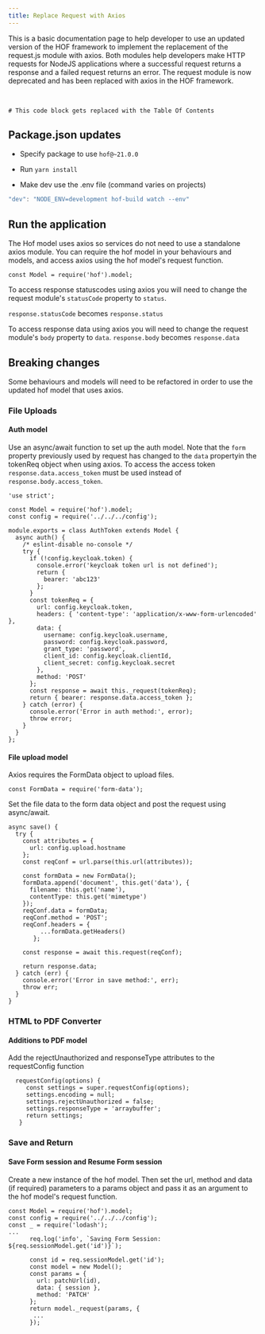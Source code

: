```yaml
---
title: Replace Request with Axios
---
```


This is a basic documentation page to help developer to use an updated version of the HOF framework to implement the replacement of the request.js module with axios. Both modules help developers make HTTP requests for NodeJS applications where a successful request returns a response and a failed request returns an error. The request module is now deprecated and has been replaced with axios in the HOF framework.


<br>

```toc
# This code block gets replaced with the Table Of Contents
```


## Package.json updates

- Specify package to use `hof@~21.0.0`
- Run `yarn install`

- Make dev use the .env file (command varies on projects)
```js:title=basic-dev-cmd.js
"dev": "NODE_ENV=development hof-build watch --env"
```

## Run the application 

The Hof model uses axios so services do not need to use a standalone axios module. You can require the hof model in your behaviours and models, and access axios using the hof model's request function. 

```
const Model = require('hof').model;
```

To access response statuscodes using axios you will need to change the request module's `statusCode` property to `status`.

`response.statusCode`
becomes 
`response.status`

To access response data using axios you will need to change the request module's `body` property to `data`.
`response.body`
becomes 
`response.data`

## Breaking changes
Some behaviours and models will need to be refactored in order to use the updated hof model that uses axios.

### File Uploads

#### Auth model

Use an async/await function to set up the auth model. Note that the `form` property previously used by request has changed to the `data` propertyin the tokenReq object when using axios. To access the access token `response.data.access_token` must be used instead of `response.body.access_token`.

```js:title=models > auth.js
'use strict';

const Model = require('hof').model;
const config = require('../../../config');

module.exports = class AuthToken extends Model {
  async auth() {
    /* eslint-disable no-console */
    try {
      if (!config.keycloak.token) {
        console.error('keycloak token url is not defined');
        return {
          bearer: 'abc123'
        };
      }
      const tokenReq = {
        url: config.keycloak.token,
        headers: { 'content-type': 'application/x-www-form-urlencoded' },
        data: {
          username: config.keycloak.username,
          password: config.keycloak.password,
          grant_type: 'password',
          client_id: config.keycloak.clientId,
          client_secret: config.keycloak.secret
        },
        method: 'POST'
      };
      const response = await this._request(tokenReq);
      return { bearer: response.data.access_token };
    } catch (error) {
      console.error('Error in auth method:', error);
      throw error;
    }
  }
};

```

#### File upload model
Axios requires the FormData object to upload files.
```js:title=models > file-upload.js
const FormData = require('form-data');
```
Set the file data to the form data object and post the request using async/await.

```js:title=models > file-upload.js
async save() {
  try {
    const attributes = {
      url: config.upload.hostname
    };
    const reqConf = url.parse(this.url(attributes));

    const formData = new FormData();
    formData.append('document', this.get('data'), {
      filename: this.get('name'),
      contentType: this.get('mimetype')
    });
    reqConf.data = formData;
    reqConf.method = 'POST';
    reqConf.headers = {
         ...formData.getHeaders()
       };

    const response = await this.request(reqConf);

    return response.data;
  } catch (err) {
    console.error('Error in save method:', err);
    throw err;
  }
}
```
### HTML to PDF Converter
#### Additions to PDF model
Add the rejectUnauthorized and responseType attributes to the requestConfig function
```js:title=models > pdf.js
  requestConfig(options) {
     const settings = super.requestConfig(options);
     settings.encoding = null;
     settings.rejectUnauthorized = false;
     settings.responseType = 'arraybuffer';
     return settings;
   }
```

### Save and Return
#### Save Form session and Resume Form session
Create a new instance of the hof model. Then set the url, method and data (if required) parameters to a params object and pass it as an argument to the hof model's request function.

 ```js:title=behaviours > save-form-session.js
 const Model = require('hof').model;
 const config = require('../../../config');
 const _ = require('lodash');
 ...
       req.log('info', `Saving Form Session: ${req.sessionModel.get('id')}`);

       const id = req.sessionModel.get('id');
       const model = new Model();
       const params = {
         url: patchUrl(id),
         data: { session },
         method: 'PATCH'
       };
       return model._request(params, {
        ...
       });
```
